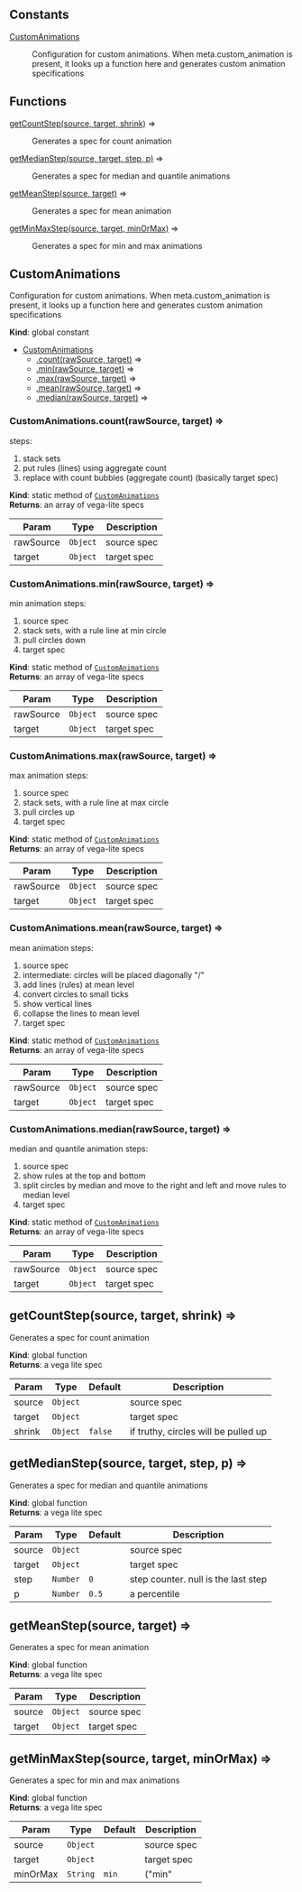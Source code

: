 ## Constants

<dl>
<dt><a href="#CustomAnimations">CustomAnimations</a></dt>
<dd><p>Configuration for custom animations.
When meta.custom_animation is present, 
it looks up a function here and generates custom animation specifications</p>
</dd>
</dl>

## Functions

<dl>
<dt><a href="#getCountStep">getCountStep(source, target, shrink)</a> ⇒</dt>
<dd><p>Generates a spec for count animation</p>
</dd>
<dt><a href="#getMedianStep">getMedianStep(source, target, step, p)</a> ⇒</dt>
<dd><p>Generates a spec for median and quantile animations</p>
</dd>
<dt><a href="#getMeanStep">getMeanStep(source, target)</a> ⇒</dt>
<dd><p>Generates a spec for mean animation</p>
</dd>
<dt><a href="#getMinMaxStep">getMinMaxStep(source, target, minOrMax)</a> ⇒</dt>
<dd><p>Generates a spec for min and max animations</p>
</dd>
</dl>

<a name="CustomAnimations"></a>

## CustomAnimations
Configuration for custom animations.
When meta.custom_animation is present, 
it looks up a function here and generates custom animation specifications

**Kind**: global constant  

* [CustomAnimations](#CustomAnimations)
    * [.count(rawSource, target)](#CustomAnimations.count) ⇒
    * [.min(rawSource, target)](#CustomAnimations.min) ⇒
    * [.max(rawSource, target)](#CustomAnimations.max) ⇒
    * [.mean(rawSource, target)](#CustomAnimations.mean) ⇒
    * [.median(rawSource, target)](#CustomAnimations.median) ⇒

<a name="CustomAnimations.count"></a>

### CustomAnimations.count(rawSource, target) ⇒
steps:
1) stack sets
2) put rules (lines) using aggregate count
3) replace with count bubbles (aggregate count) (basically target spec)

**Kind**: static method of [<code>CustomAnimations</code>](#CustomAnimations)  
**Returns**: an array of vega-lite specs  

| Param | Type | Description |
| --- | --- | --- |
| rawSource | <code>Object</code> | source spec |
| target | <code>Object</code> | target spec |

<a name="CustomAnimations.min"></a>

### CustomAnimations.min(rawSource, target) ⇒
min animation steps:
1) source spec
2) stack sets, with a rule line at min circle
3) pull circles down
4) target spec

**Kind**: static method of [<code>CustomAnimations</code>](#CustomAnimations)  
**Returns**: an array of vega-lite specs  

| Param | Type | Description |
| --- | --- | --- |
| rawSource | <code>Object</code> | source spec |
| target | <code>Object</code> | target spec |

<a name="CustomAnimations.max"></a>

### CustomAnimations.max(rawSource, target) ⇒
max animation steps:
1) source spec
2) stack sets, with a rule line at max circle
3) pull circles up
4) target spec

**Kind**: static method of [<code>CustomAnimations</code>](#CustomAnimations)  
**Returns**: an array of vega-lite specs  

| Param | Type | Description |
| --- | --- | --- |
| rawSource | <code>Object</code> | source spec |
| target | <code>Object</code> | target spec |

<a name="CustomAnimations.mean"></a>

### CustomAnimations.mean(rawSource, target) ⇒
mean animation steps:
1) source spec
2) intermediate: circles will be placed diagonally "/" 
3) add lines (rules) at mean level
4) convert circles to small ticks
5) show vertical lines
6) collapse the lines to mean level
7) target spec

**Kind**: static method of [<code>CustomAnimations</code>](#CustomAnimations)  
**Returns**: an array of vega-lite specs  

| Param | Type | Description |
| --- | --- | --- |
| rawSource | <code>Object</code> | source spec |
| target | <code>Object</code> | target spec |

<a name="CustomAnimations.median"></a>

### CustomAnimations.median(rawSource, target) ⇒
median and quantile animation steps:
1) source spec
2) show rules at the top and bottom
3) split circles by median and move to the right and left and move rules to median level
4) target spec

**Kind**: static method of [<code>CustomAnimations</code>](#CustomAnimations)  
**Returns**: an array of vega-lite specs  

| Param | Type | Description |
| --- | --- | --- |
| rawSource | <code>Object</code> | source spec |
| target | <code>Object</code> | target spec |

<a name="getCountStep"></a>

## getCountStep(source, target, shrink) ⇒
Generates a spec for count animation

**Kind**: global function  
**Returns**: a vega lite spec  

| Param | Type | Default | Description |
| --- | --- | --- | --- |
| source | <code>Object</code> |  | source spec |
| target | <code>Object</code> |  | target spec |
| shrink | <code>Object</code> | <code>false</code> | if truthy, circles will be pulled up |

<a name="getMedianStep"></a>

## getMedianStep(source, target, step, p) ⇒
Generates a spec for median and quantile animations

**Kind**: global function  
**Returns**: a vega lite spec  

| Param | Type | Default | Description |
| --- | --- | --- | --- |
| source | <code>Object</code> |  | source spec |
| target | <code>Object</code> |  | target spec |
| step | <code>Number</code> | <code>0</code> | step counter. null is the last step |
| p | <code>Number</code> | <code>0.5</code> | a percentile |

<a name="getMeanStep"></a>

## getMeanStep(source, target) ⇒
Generates a spec for mean animation

**Kind**: global function  
**Returns**: a vega lite spec  

| Param | Type | Description |
| --- | --- | --- |
| source | <code>Object</code> | source spec |
| target | <code>Object</code> | target spec |

<a name="getMinMaxStep"></a>

## getMinMaxStep(source, target, minOrMax) ⇒
Generates a spec for min and max animations

**Kind**: global function  
**Returns**: a vega lite spec  

| Param | Type | Default | Description |
| --- | --- | --- | --- |
| source | <code>Object</code> |  | source spec |
| target | <code>Object</code> |  | target spec |
| minOrMax | <code>String</code> | <code>min</code> | ("min" | "max") |

